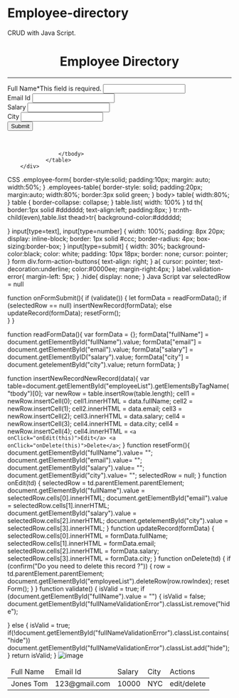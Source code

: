 # Employee-directory
CRUD with Java Script. 
<!DOCTYPE html>
<html lang="en-us">
  <head>
    <meta charset="utf-8">
    <meta name="viewport" content="width=device-width, initial-scale=1">
    <title>Employee Directory</title>
  </head>
   <body>
     <h1><center>Employee Directory</center></h1>
     <hr>
			<div class="employee-form">
                <form onsubmit="event.preventDefault();onFormSubmit();" autocomplete="off">
                    <div>
                        <label>Full Name*</label><label class="validation-error hide" id="fullNameValidationError">This field is required.</label>
                        <input type="text" name="fullName" id="fullName">
                    </div>
                    <div>
                        <label>Email Id</label>
                        <input type="text" name="email" id="email">
                    </div>
                    <div>
                        <label>Salary</label>
                        <input type="text" name="salary" id="salary">
                    </div>
                    <div>
                        <label>City</label>
                        <input type="text" name="city" id="city">
                    </div>
                    <div  class="form-action-buttons">
                        <input type="submit" value="Submit">
                    </div>
                </form>
		</div>
		<br/>
		<div class = "employees-table">
                <table class="list" id="employeeList">
                    <thead>
                        <tr>
                            <td>Full Name</td>
                            <td>Email Id</td>
                            <td>Salary</td>
                            <td>City</td>
                            <td>Actions</td>
                      </tr>
                    </thead>
                    <tbody>
                      <tr>
                        <td> Jones Tom</td>
                        <td> 123@gmail.com</td>
                        <td> 10000</td>
                        <td> NYC</td>
                        <td> edit/delete</td>
			</tr>

                    </tbody>
                </table>
        </div>
</body>
</html>
CSS
.employee-form{
  border-style:solid;
  padding:10px;
  margin: auto;
    width:50%;
}
.employees-table{
  border-style: solid;
  padding:20px;
  margin:auto;
  width:80%;
  border:3px solid green;
}
body> table{
  width:80%;
}
table {
border-collapse: collapse;
}
table.list{
  width: 100%
}
td th{
  border:1px solid #dddddd;
  text-align:left;
  padding:8px;
}
tr:nth-child(even),table.list thead>tr{
  background-color:#dddddd;
  
}
input[type=text], input[type=number] {
  width: 100%;
  padding: 8px 20px;
  display: inline-block;
  border: 1px solid #ccc;
  border-radius: 4px;
  box-sizing:border-box;
}
input[type=submit] {
  width: 30%;
  background-color:black;
  color: white;
  padding: 10px 18px;
  border: none;
  cursor: pointer;
}
form div.form-action-buttons{
  text-align: right;
}
a{
  cursor: pointer;
  text-decoration:underline;
  color:#0000ee;
  margin-right:4px;
}
label.validation-error{
  margin-left: 5px;
}
.hide{
  display: none;
}
Java Script
var selectedRow = null

function onFormSubmit(){
  if (validate()) {
    let formData = readFormData();
    if (selectedRow == null)
      insertNewRecord(formData);
    else
      updateRecord(formData);
      resetForm();  
  }
}

function readFormData(){
  var formData = {};
  formData["fullName"] = document.getElementById("fullName").value;
  formData["email"] = document.getElementById("email").value;
  formData["salary"] = document.getElementByID("salary").value;
  formData["city"] = document.getelementById("city").value;
  return formData;
}

function insertNewRecordNewRecord(data){
  var table=document.getElementById("employeeList").getElementsByTagName("tbody")[0];
  var newRow = table.insertRow(table.length);
  cell1 = newRow.insertCell(0);
  cell1.innerHTML = data.fullName;
  cell2 = newRow.insertCell(1);
  cell2.innerHTML = data.email;
  cell3 = newRow.insertCell(2);
  cell3.innerHTML = data.salary;
  cell4 = newRow.insertCell(3);
  cell4.innerHTML = data.city;
  cell4 = newRow.insertCell(4);
  cell4.innerHTML = `<a onClick="onEdit(this)">Edit</a>
  <a onClick="onDelete(this)">Delete</a>`;
}
function resetForm(){
  document.getElementById("fullName").value= "";
  document.getElementById("email").value= "";
  document.getElementById("salary").value= "";
  document.getElementByid("city").value= "";
  selectedRow = null;
}
function onEdit(td) {
  selectedRow = td.parentElement.parentElement;
  document.getElementById("fullName").value = selectedRow.cells[0].innerHTML;
  document.getElementById("email").value = selectedRow.cells[1].innerHTML;
  document.getElementById("salary").value = selectedRow.cells[2].innerHTML;
  document.getelementById("city").value = selectedRow.cells[3].innerHTML;
}
function updateRecord(formData) {
  selectedRow.cells[0].innerHTML = formData.fullName;
  selectedRow.cells[1].innerHTML = formData.email;
  selectedRow.cells[2].innerHTML = formData.salary;
  selectedRow.cells[3].innerHTML = formData.city;
}
function onDelete(td) {
  if (confirm("Do you need to delete this record ?")) {
    row = td.parentElement.parentElement;
    document.getElementById("employeeList").deleteRow(row.rowIndex);
    reset Form();
  }
}
function validate() {
  isValid = true;
  if (document.getElementById("fullName").value = "") {
    isValid = false;
    document.getElementById("fullNameValidationError").classList.remove("hide");
    
  } else {
    isValid = true;
    if(!document.getElementById("fullNameValidationError").classList.contains("hide"))
      document.getElementById("fullNameValidationError").classList.add("hide");
  }
  return isValid;
}
![image](https://user-images.githubusercontent.com/60667599/231472841-eecd62e9-98e1-435a-b7cc-c07941faca7c.png)




     
     
